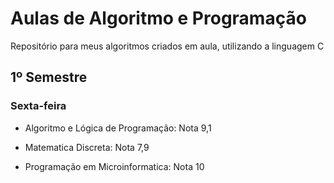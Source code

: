 # Aulas de Algoritmo e Programação
Repositório para meus algoritmos criados em aula, utilizando a linguagem C


## 1º Semestre 

### Sexta-feira

 - Algoritmo e Lógica de Programação: Nota 9,1

 - Matematica Discreta: Nota 7,9

 - Programação em Microinformatica: Nota 10


